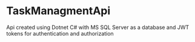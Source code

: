 # TaskManagmentApi
Api created using Dotnet C# with MS SQL Server as a database and JWT tokens for authentication and authorization
